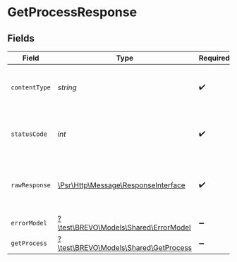 # GetProcessResponse


## Fields

| Field                                                                                                        | Type                                                                                                         | Required                                                                                                     | Description                                                                                                  |
| ------------------------------------------------------------------------------------------------------------ | ------------------------------------------------------------------------------------------------------------ | ------------------------------------------------------------------------------------------------------------ | ------------------------------------------------------------------------------------------------------------ |
| `contentType`                                                                                                | *string*                                                                                                     | :heavy_check_mark:                                                                                           | HTTP response content type for this operation                                                                |
| `statusCode`                                                                                                 | *int*                                                                                                        | :heavy_check_mark:                                                                                           | HTTP response status code for this operation                                                                 |
| `rawResponse`                                                                                                | [\Psr\Http\Message\ResponseInterface](https://www.php-fig.org/psr/psr-7/#33-psrhttpmessageresponseinterface) | :heavy_check_mark:                                                                                           | Raw HTTP response; suitable for custom response parsing                                                      |
| `errorModel`                                                                                                 | [?\test\BREVO\Models\Shared\ErrorModel](../../Models/Shared/ErrorModel.md)                                   | :heavy_minus_sign:                                                                                           | bad request                                                                                                  |
| `getProcess`                                                                                                 | [?\test\BREVO\Models\Shared\GetProcess](../../Models/Shared/GetProcess.md)                                   | :heavy_minus_sign:                                                                                           | process informations                                                                                         |